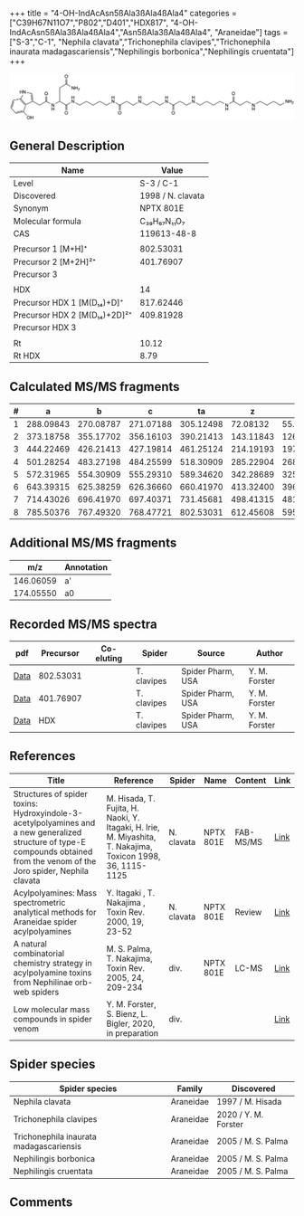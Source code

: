 +++
title = "4-OH-IndAcAsn5ßAla3ßAla4ßAla4"
categories = ["C39H67N11O7","P802","D401","HDX817",
"4-OH-IndAcAsn5ßAla3ßAla4ßAla4","Asn5ßAla3ßAla4ßAla4",
"Araneidae"]
tags = ["S-3","C-1",
"Nephila clavata","Trichonephila clavipes","Trichonephila inaurata madagascariensis","Nephilingis borbonica","Nephilingis cruentata"]
+++

![](/img/4-OH-IndAcAsn5bAla3bAla4bAla4.png)

## General Description

| Name                         | Value             |
|------------------------------|-------------------|
| Level                        | S-3 / C-1                 |
| Discovered                   | 1998 / N. clavata |
| Synonym                      | NPTX 801E         |
| Molecular formula            | C₃₉H₆₇N₁₁O₇       |
| CAS                          | 119613-48-8       |
|                              |                   |
| Precursor 1 [M+H]⁺           | 802.53031         |
| Precursor 2 [M+2H]²⁺         | 401.76907         |
| Precursor 3                  |                   |
|                              |                   |
| HDX                          | 14                |
| Precursor HDX 1 [M(D₁₄)+D]⁺   | 817.62446         |
| Precursor HDX 2 [M(D₁₄)+2D]²⁺ | 409.81928         |
| Precursor HDX 3              |                   |
|                              |                   |
| Rt                           |  10.12                 |
| Rt HDX                       |  8.79                 |

## Calculated MS/MS fragments

| # | a         | b         | c         | ta        | z         | y         | tz        |
|---|-----------|-----------|-----------|-----------|-----------|-----------|-----------|
| 1 | 288.09843 | 270.08787 | 271.07188 | 305.12498 | 72.08132  | 55.05477  | 89.10787  |
| 2 | 373.18758 | 355.17702 | 356.16103 | 390.21413 | 143.11843 | 126.09188 | 160.14498 |
| 3 | 444.22469 | 426.21413 | 427.19814 | 461.25124 | 214.19193 | 197.16538 | 231.21848 |
| 4 | 501.28254 | 483.27198 | 484.25599 | 518.30909 | 285.22904 | 268.20249 | 302.25559 |
| 5 | 572.31965 | 554.30909 | 555.29310 | 589.34620 | 342.28689 | 325.26034 | 359.31344 |
| 6 | 643.39315 | 625.38259 | 626.36660 | 660.41970 | 413.32400 | 396.29745 | 430.35055 |
| 7 | 714.43026 | 696.41970 | 697.40371 | 731.45681 | 498.41315 | 481.38660 | 515.43970 |
| 8 | 785.50376 | 767.49320 | 768.47721 | 802.53031 | 612.45608 | 595.42953 | 629.48263 |

## Additional MS/MS fragments

| m/z       | Annotation |
|-----------|------------|
| 146.06059    | a'   |
| 174.05550    | a0   |

## Recorded MS/MS spectra

| pdf | Precursor | Co-eluting | Spider | Source | Author |
|-----|-----------|------------|--------|--------|--------|
| [Data](/pdf/N-clavipes/802_4-OH-IndAcAsn5bAla3bAla4bAla4_Nc.pdf) | 802.53031 |           | T. clavipes| Spider Pharm, USA | Y. M. Forster |
| [Data](/pdf/N-clavipes/802_4-OH-IndAcAsn5bAla3bAla4bAla4_Nc_2.pdf) | 401.76907 |           | T. clavipes| Spider Pharm, USA | Y. M. Forster |
| [Data](/pdf/N-clavipes/802_4-OH-IndAcAsn5bAla3bAla4bAla4_Nc_HDX.pdf) | HDX |           | T. clavipes| Spider Pharm, USA | Y. M. Forster |

## References

| Title                                                                                                                                                                         | Reference                                                                                                   | Spider     | Name      | Content   | Link                                                                        |
|-------------------------------------------------------------------------------------------------------------------------------------------------------------------------------|-------------------------------------------------------------------------------------------------------------|------------|-----------|-----------|-----------------------------------------------------------------------------|
| Structures of spider toxins: Hydroxyindole-3-acetylpolyamines and a new generalized structure of type-E compounds obtained from the venom of the Joro spider, Nephila clavata | M. Hisada, T. Fujita, H. Naoki, Y. Itagaki, H. Irie, M. Miyashita, T. Nakajima, Toxicon 1998, 36, 1115-1125 | N. clavata | NPTX 801E | FAB-MS/MS | [Link](https://www.sciencedirect.com/science/article/pii/S0041010198000865) |
| Acylpolyamines: Mass spectrometric analytical methods for Araneidae spider acylpolyamines                                                                                     | Y. Itagaki , T. Nakajima , Toxin Rev. 2000, 19, 23-52                                                       | N. clavata | NPTX 801E | Review    | [Link](https://www.tandfonline.com/doi/abs/10.1081/TXR-100100314)           |
| A natural combinatorial chemistry strategy in acylpolyamine toxins from Nephilinae orb-web spiders                                                                            | M. S. Palma, T. Nakajima, Toxin Rev. 2005, 24, 209-234                                                      | div.       | NPTX 801E | LC-MS     | [Link](https://www.tandfonline.com/doi/abs/10.1081/TXR-200057857)           |
| Low molecular mass compounds in spider venom      | Y. M. Forster, S. Bienz, L. Bigler, 2020, in preparation          | div.       |   |   | [Link](unknown) |

## Spider species

| Spider species                    | Family    | Discovered         |
|-----------------------------------|-----------|--------------------|
| Nephila clavata                   | Araneidae | 1997 / M. Hisada   |
| Trichonephila clavipes | Araneidae | 2020 / Y. M. Forster |
| Trichonephila inaurata madagascariensis | Araneidae | 2005 / M. S. Palma |
| Nephilingis borbonica             | Araneidae | 2005 / M. S. Palma |
| Nephilingis cruentata             | Araneidae | 2005 / M. S. Palma |

## Comments